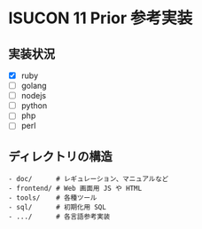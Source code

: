 # ISUCON 11 Prior 参考実装

## 実装状況

- [x] ruby
- [ ] golang
- [ ] nodejs
- [ ] python
- [ ] php
- [ ] perl

## ディレクトリの構造

```
- doc/      # レギュレーション、マニュアルなど
- frontend/ # Web 画面用 JS や HTML
- tools/    # 各種ツール
- sql/      # 初期化用 SQL
- .../      # 各言語参考実装
```
